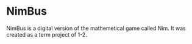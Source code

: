 # NimBus
NimBus is a digital version of the mathemetical game called Nim. It was created as a term project of 1-2.
